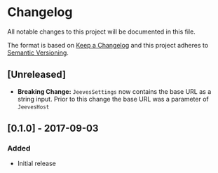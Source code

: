 # Changelog

All notable changes to this project will be documented in this file.

The format is based on [Keep a Changelog](http://keepachangelog.com/en/1.0.0/) and this project adheres to [Semantic Versioning](http://semver.org/spec/v2.0.0.html).

## [Unreleased]

- **Breaking Change:** `JeevesSettings` now contains the base URL as a string input. Prior to this change the base URL was a parameter of `JeevesHost`

## [0.1.0] - 2017-09-03

### Added

- Initial release
